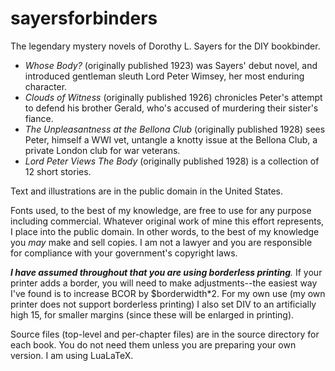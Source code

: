 # sayersforbinders
The legendary mystery novels of Dorothy L. Sayers for the DIY bookbinder.
* _Whose Body?_ (originally published 1923) was Sayers' debut novel, and introduced gentleman sleuth Lord Peter Wimsey, her most enduring character.
* _Clouds of Witness_ (originally published 1926) chronicles Peter's attempt to defend his brother Gerald, who's accused of murdering their sister's fiance.
* _The Unpleasantness at the Bellona Club_ (originally published 1928) sees Peter, himself a WWI vet, untangle a knotty issue at the Bellona Club, a private London club for war veterans.
* _Lord Peter Views The Body_ (originally published 1928) is a collection of 12 short stories.

Text and illustrations are in the public domain in the United States.

Fonts used, to the best of my knowledge, are free to use for any purpose including commercial. Whatever original work of mine this effort represents, I place into the public domain. In other words, to the best of my knowledge you _may_ make and sell copies. I am not a lawyer and you are responsible for compliance with your government's copyright laws.

_**I have assumed throughout that you are using borderless printing**._ If your printer adds a border, you will need to make adjustments--the easiest way I've found is to increase BCOR by $borderwidth*2. For my own use (my own printer does not support borderless printing) I also set DIV to an artificially high 15, for smaller margins (since these will be enlarged in printing).

Source files (top-level and per-chapter files) are in the source directory for each book. You do not need them unless you are preparing your own version. I am using LuaLaTeX.
